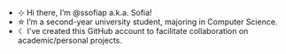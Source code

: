- ⊹ Hi there, I’m @ssofiap a.k.a. Sofia!
- ✮ I’m a second-year university student, majoring in Computer Science.
- ☾ I’ve created this GitHub account to facilitate collaboration on academic/personal projects.

<!---
ssofiap/ssofiap is a ✨ special ✨ repository because its `README.md` (this file) appears on your GitHub profile.
You can click the Preview link to take a look at your changes.
--->
